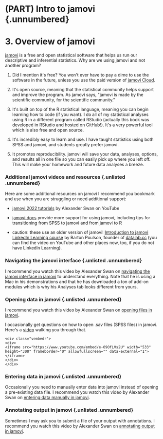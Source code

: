 # (PART) Intro to jamovi {.unnumbered}

# 3. Overview of jamovi

[jamovi](https://www.jamovi.org/) is a free and open statistical software that helps us run our descriptive and inferential statistics. Why are we using jamovi and not another program?

1.  Did I mention it's free? You won't ever have to pay a dime to use the software in the future, unless you use the paid version of [jamovi Cloud](https://www.jamovi.org/cloud.html).

2.  It's open source, meaning that the statistical community helps support and improve the program. As jamovi says, "jamovi is made by the scientific community, for the scientific community."

3.  It's built on top of the R statistical language, meaning you can begin learning how to code (if you want). I do all of my statistical analyses using R in a different program called RStudio (actually this book was developed in RStudio and hosted on GitHub!). It's a very powerful tool which is also free and open source.

4.  It's incredibly easy to learn and use. I have taught statistics using both SPSS and jamovi, and students greatly prefer jamovi.

5.  It promotes reproducibility. jamovi will save your data, analyses, options, and results all in one file so you can easily pick up where you left off. This will make your homework and future data analyses a breeze.

### Additional jamovi videos and resources {.unlisted .unnumbered}

Here are some additional resources on jamovi I recommend you bookmark and use when you are struggling or need additional support:

-   [jamovi 2022 tutorials](https://www.youtube.com/playlist?list=PLvYqRUmlLZUMJ0EUxuTAA1f407wmBQ1QX) by Alexander Swan on YouTube

-   [jamovi docs](https://docs.jamovi.org/) provide more support for using jamovi, including tips for transitioning from SPSS to jamovi and from jamovi to R

-   caution: these use an older version of jamovi! [Introduction to jamovi LinkedIn Learning course](https://www.linkedin.com/learning/introduction-to-jamovi/) by Barton Poulson, founder of [datalab.cc](https://datalab.cc/jamovi/) (you can find the video on YouTube and other places now, too, if you do not have LinkedIn Learning).

### Navigating the jamovi interface {.unlisted .unnumbered}

I recommend you watch this video by Alexander Swan on [navigating the jamovi interface in jamovi](https://youtu.be/t0tQcs-E5Z4) to understand everything. Note that he is using a Mac in his demonstrations and that he has downloaded a ton of add-on modules which is why his Analyses tab looks different from yours.

### Opening data in jamovi {.unlisted .unnumbered}

I recommend you watch this video by Alexander Swan on [opening files in jamovi](https://youtu.be/nB85VyskK08).

I occasionally get questions on how to open .sav files (SPSS files) in jamovi. Here's a [video](https://www.youtube.com/watch?v=e-09OfLVs2U) walking you through that.


```{=html}
<div class="vembedr">
<div>
<iframe src="https://www.youtube.com/embed/e-09OfLVs2U" width="533" height="300" frameborder="0" allowfullscreen="" data-external="1"></iframe>
</div>
</div>
```


### Entering data in jamovi {.unlisted .unnumbered}

Occasionally you need to manually enter data into jamovi instead of opening a pre-existing data file. I recommend you watch this video by Alexander Swan on [entering data manually in jamovi](https://youtu.be/g3a2hGwNZ7o).

### Annotating output in jamovi {.unlisted .unnumbered}

Sometimes I may ask you to submit a file of your output with annotations. I recommend you watch this video by Alexander Swan on [annotating output in jamovi](https://youtu.be/I6SZtH__ICA).
